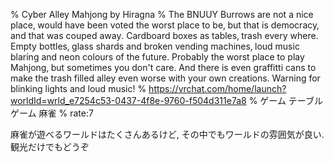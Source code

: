 % Cyber Alley Mahjong by Hiragna
% The BNUUY Burrows are not a nice place‚ would have been voted the worst place to be‚ but that is democracy‚ and that was couped away․ Cardboard boxes as tables‚ trash every where․ Empty bottles‚ glass shards and broken vending machines‚ loud music blaring and neon colours of the future․ Probably the worst place to play Mahjong‚ but sometimes you don't care․ And there is even graffitti cans to make the trash filled alley even worse with your own creations․ Warning for blinking lights and loud musicǃ
% https://vrchat.com/home/launch?worldId=wrld_e7254c53-0437-4f8e-9760-f504d311e7a8
% ゲーム テーブルゲーム 麻雀
% rate:7

麻雀が遊べるワールドはたくさんあるけど,
その中でもワールドの雰囲気が良い.
観光だけでもどうぞ
